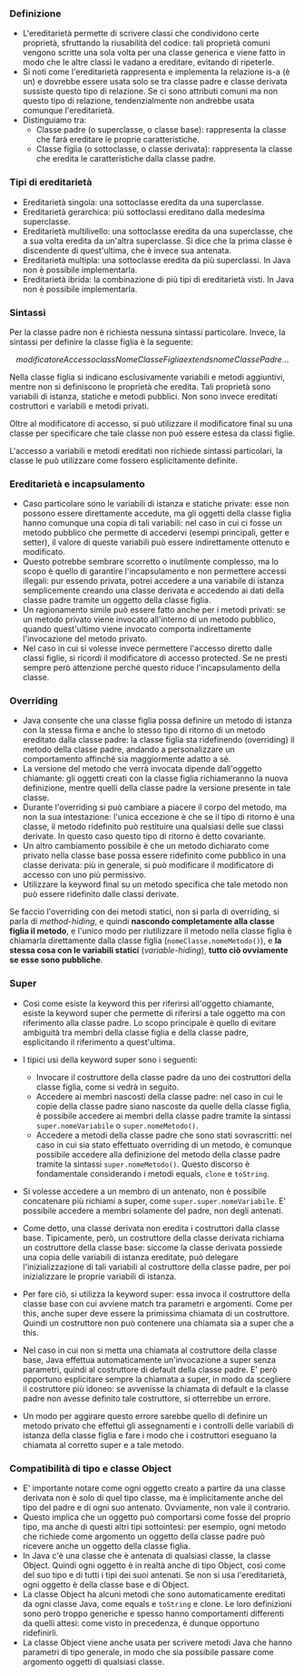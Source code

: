 ### Definizione

- L'ereditarietà permette di scrivere classi che condividono certe proprietà, sfruttando la riusabilità del codice: tali proprietà comuni vengono scritte una sola volta per una classe generica e viene fatto in modo che le altre classi le vadano a ereditare, evitando di ripeterle.
- Si noti come l'ereditarietà rappresenta e implementa la relazione is-a (è un) e dovrebbe essere usata solo se tra classe padre e classe derivata sussiste questo tipo di relazione. Se ci sono attributi comuni ma non questo tipo di relazione, tendenzialmente non andrebbe usata comunque l'ereditarietà.
- Distinguiamo tra:
	-  Classe padre (o superclasse, o classe base): rappresenta la classe che farà ereditare le proprie caratteristiche.
	-  Classe figlia (o sottoclasse, o classe derivata): rappresenta la classe che eredita le caratteristiche dalla classe padre.
### Tipi di ereditarietà

- Ereditarietà singola: una sottoclasse eredita da una superclasse.
- Ereditarietà gerarchica: più sottoclassi ereditano dalla medesima superclasse.
- Ereditarietà multilivello: una sottoclasse eredita da una superclasse, che a sua volta eredita da un'altra superclasse. Si dice che la prima classe è discendente di quest'ultima, che è invece sua antenata.
- Ereditarietà multipla: una sottoclasse eredita da più superclassi. In Java non è possibile implementarla.
- Ereditarietà ibrida: la combinazione di più tipi di ereditarietà visti. In Java non è possibile implementarla.
### Sintassi

Per la classe padre non è richiesta nessuna sintassi particolare. Invece, la sintassi per definire la classe figlia è la seguente:

$$modificatoreAccesso class NomeClasseFiglia extends nomeClassePadre {...}$$

Nella classe figlia si indicano esclusivamente variabili e metodi aggiuntivi, mentre non si definiscono le proprietà che eredita. Tali proprietà sono variabili di istanza, statiche e metodi pubblici. Non sono invece ereditati costruttori e variabili e metodi privati.

Oltre al modificatore di accesso, si può utilizzare il modificatore final su una classe per specificare che tale classe non può essere estesa da classi figlie.

L'accesso a variabili e metodi ereditati non richiede sintassi particolari, la classe le può utilizzare come fossero esplicitamente definite.
### Ereditarietà e incapsulamento

- Caso particolare sono le variabili di istanza e statiche private: esse non possono essere direttamente accedute, ma gli oggetti della classe figlia hanno comunque una copia di tali variabili: nel caso in cui ci fosse un metodo pubblico che permette di accedervi (esempi principali, getter e setter), il valore di queste variabili può essere indirettamente ottenuto e modificato.
- Questo potrebbe sembrare scorretto o inutilmente complesso, ma lo scopo è quello di garantire l'incapsulamento e non permettere accessi illegali: pur essendo privata, potrei accedere a una variabile di istanza semplicemente creando una classe derivata e accedendo ai dati della classe padre tramite un oggetto della classe figlia.
-  Un ragionamento simile può essere fatto anche per i metodi privati: se un metodo privato viene invocato all'interno di un metodo pubblico, quando quest'ultimo viene invocato comporta indirettamente l'invocazione del metodo privato.
-  Nel caso in cui si volesse invece permettere l'accesso diretto dalle classi figlie, si ricordi il modificatore di accesso protected. Se ne presti sempre però attenzione perché questo riduce l'incapsulamento della classe.
### Overriding

- Java consente che una classe figlia possa definire un metodo di istanza con la stessa firma e anche lo stesso tipo di ritorno di un metodo ereditato dalla classe padre: la classe figlia sta ridefinendo (overriding) il metodo della classe padre, andando a personalizzare un comportamento affinché sia maggiormente adatto a sé.
- La versione del metodo che verrà invocata dipende dall'oggetto chiamante: gli oggetti creati con la classe figlia richiameranno la nuova definizione, mentre quelli della classe padre la versione presente in tale classe.
- Durante l'overriding si può cambiare a piacere il corpo del metodo, ma non la sua intestazione: l'unica eccezione è che se il tipo di ritorno è una classe, il metodo ridefinito può restituire una qualsiasi delle sue classi derivate. In questo caso questo tipo di ritorno è detto covariante.
- Un altro cambiamento possibile è che un metodo dichiarato come privato nella classe base possa essere ridefinito come pubblico in una classe derivata: più in generale, si può modificare il modificatore di accesso con uno più permissivo.
- Utilizzare la keyword final su un metodo specifica che tale metodo non può essere ridefinito dalle classi derivate.

Se faccio l'overriding con dei metodi statici, non si parla di overriding, si parla di *method-hiding*, e quindi **nascondo completamente alla classe figlia il metodo**, e l'unico modo per riutilizzare il metodo nella classe figlia è chiamarla direttamente dalla classe figlia (`nomeClasse.nomeMetodo()`), e **la stessa cosa con le variabili statici** (*variable-hiding*), **tutto ciò ovviamente se esse sono pubbliche**.

### Super

- Così come esiste la keyword this per riferirsi all'oggetto chiamante, esiste la keyword super che permette di riferirsi a tale oggetto ma con riferimento alla classe padre. Lo scopo principale è quello di evitare ambiguità tra membri della classe figlia e della classe padre, esplicitando il riferimento a quest'ultima.
- I tipici usi della keyword super sono i seguenti:
	- Invocare il costruttore della classe padre da uno dei costruttori della classe figlia, come si vedrà in seguito.
	- Accedere ai membri nascosti della classe padre: nel caso in cui le copie della classe padre siano nascoste da quelle della classe figlia, è possibile accedere ai membri della classe padre tramite la sintassi `super.nomeVariabile` o `super.nomeMetodo()`.
	- Accedere a metodi della classe padre che sono stati sovrascritti: nel caso in cui sia stato effettuato overriding di un metodo, è comunque possibile accedere alla definizione del metodo della classe padre tramite la sintassi `super.nomeMetodo()`. Questo discorso è fondamentale considerando i metodi equals, `clone` e `toString`.
-  Si volesse accedere a un membro di un antenato, non è possibile concatenare più richiami a super, come `super.super.nomeVariabile`. E' possibile accedere a membri solamente del padre, non degli antenati.

- Come detto, una classe derivata non eredita i costruttori dalla classe base. Tipicamente, però, un costruttore della classe derivata richiama un costruttore della classe base: siccome la classe derivata possiede una copia delle variabili di istanza ereditate, può delegare l'inizializzazione di tali variabili al costruttore della classe padre, per poi inizializzare le proprie variabili di istanza.
- Per fare ciò, si utilizza la keyword super: essa invoca il costruttore della classe base con cui avviene match tra parametri e argomenti. Come per this, anche super deve essere la primissima chiamata di un costruttore. Quindi un costruttore non può contenere una chiamata sia a super che a this.
- Nel caso in cui non si metta una chiamata al costruttore della classe base, Java effettua automaticamente un'invocazione a super senza parametri, quindi al costruttore di default della classe padre. E' però opportuno esplicitare sempre la chiamata a super, in modo da scegliere il costruttore più idoneo: se avvenisse la chiamata di default e la classe padre non avesse definito tale costruttore, si otterrebbe un errore.
- Un modo per aggirare questo errore sarebbe quello di definire un metodo privato che effettui gli assegnamenti e i controlli delle variabili di istanza della classe figlia e fare i modo che i costruttori eseguano la chiamata al corretto super e a tale metodo.
### Compatibilità di tipo e classe Object

- E' importante notare come ogni oggetto creato a partire da una classe derivata non è solo di quel tipo classe, ma è implicitamente anche del tipo del padre e di ogni suo antenato. Ovviamente, non vale il contrario. 
- Questo implica che un oggetto può comportarsi come fosse del proprio tipo, ma anche di questi altri tipi sottointesi: per esempio, ogni metodo che richiede come argomento un oggetto della classe padre può ricevere anche un oggetto della classe figlia.
- In Java c'è una classe che è antenata di qualsiasi classe, la classe Object. Quindi ogni oggetto è in realtà anche di tipo Object, così come del suo tipo e di tutti i tipi dei suoi antenati. Se non si usa l'ereditarietà, ogni oggetto è della classe base e di Object.
- La classe Object ha alcuni metodi che sono automaticamente ereditati da ogni classe Java, come equals e `toString` e clone. Le loro definizioni sono però troppo generiche e spesso hanno comportamenti differenti da quelli attesi: come visto in precedenza, è dunque opportuno ridefinirli.
- La classe Object viene anche usata per scrivere metodi Java che hanno parametri di tipo generale, in modo che sia possibile passare come argomento oggetti di qualsiasi classe.

